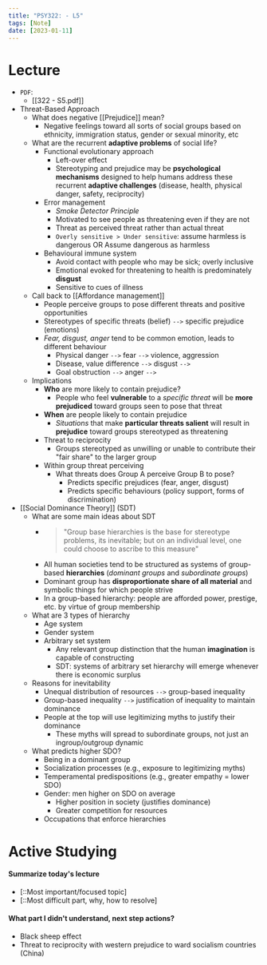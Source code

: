 ```yaml
---
title: "PSY322: - L5"
tags: [Note]
date: [2023-01-11]
---
```



# Lecture

- `PDF`: 
    - [[322 - S5.pdf]]
- Threat-Based Approach
    - What does negative [[Prejudice]] mean?
        - Negative feelings toward all sorts of social groups based on ethnicity, immigration status, gender or sexual minority, etc
    - What are the recurrent **adaptive problems** of social life?
        - Functional evolutionary approach
            - Left-over effect
            - Stereotyping and prejudice may be **psychological mechanisms** designed to help humans address these recurrent **adaptive challenges** (disease, health, physical danger, safety, reciprocity)
        - Error management
            - *Smoke Detector Principle*
            - Motivated to see people as threatening even if they are not
            - Threat as perceived threat rather than actual threat
            - `Overly sensitive > Under sensitive`: assume harmless is dangerous OR Assume dangerous as harmless
        - Behavioural immune system
            - Avoid contact with people who may be sick; overly inclusive
            - Emotional evoked for threatening to health is predominately **disgust**
            - Sensitive to cues of illness
    - Call back to [[Affordance management]]
        - People perceive groups to pose different threats and positive opportunities
        - Stereotypes of specific threats (belief) `-->` specific prejudice (emotions)
        - *Fear, disgust, anger* tend to be common emotion, leads to different behaviour
            - Physical danger `-->` fear `-->` violence, aggression
            - Disease, value difference `-->` disgust `-->` 
            - Goal obstruction `-->` anger `-->`
    - Implications
        - **Who** are more likely to contain prejudice?
            - People who feel **vulnerable** to a *specific threat* will be **more prejudiced** toward groups seen to pose that threat
        - **When** are people likely to contain prejudice
            - *Situations* that make **particular threats salient** will result in **prejudice** toward groups stereotyped as threatening
        - Threat to reciprocity
            - Groups stereotyped as unwilling or unable to contribute their "fair share" to the larger group
        - Within group threat perceiving
            - What threats does Group A perceive Group B to pose?
                - Predicts specific prejudices (fear, anger, disgust)
                - Predicts specific behaviours (policy support, forms of discrimination)
- [[Social Dominance Theory]] (SDT)
    - What are some main ideas about SDT
        - > "Group base hierarchies is the base for stereotype problems, its inevitable; but on an individual level, one could choose to ascribe to this measure"
        - All human societies tend to be structured as systems of group-based **hierarchies** (*dominant groups* and *subordinate groups*)
        - Dominant group has **disproportionate share of all material** and symbolic things for which people strive 
        - In a group-based hierarchy: people are afforded power, prestige, etc. by virtue of group membership
    - What are 3 types of hierarchy
        - Age system
        - Gender system
        - Arbitrary set system
            - Any relevant group distinction that the human **imagination** is capable of constructing
            - SDT: systems of arbitrary set hierarchy will emerge whenever there is economic surplus
    - Reasons for inevitability
        - Unequal distribution of resources `-->` group-based inequality
        - Group-based inequality `-->` justification of inequality to maintain dominance
        - People at the top will use legitimizing myths to justify their dominance
            - These myths will spread to subordinate groups, not just an ingroup/outgroup dynamic
    - What predicts higher SDO?
        - Being in a dominant group 
        - Socialization processes (e.g., exposure to legitimizing myths) 
        - Temperamental predispositions (e.g., greater empathy = lower SDO)
        - Gender: men higher on SDO on average
            - Higher position in society (justifies dominance)
            - Greater competition for resources
        - Occupations that enforce hierarchies



# Active Studying

#### Summarize today's lecture

- [::Most important/focused topic] 
- [::Most difficult part, why, how to resolve]

#### What part I didn't understand, next step actions?

- Black sheep effect
- Threat to reciprocity with western prejudice to ward socialism countries (China)
